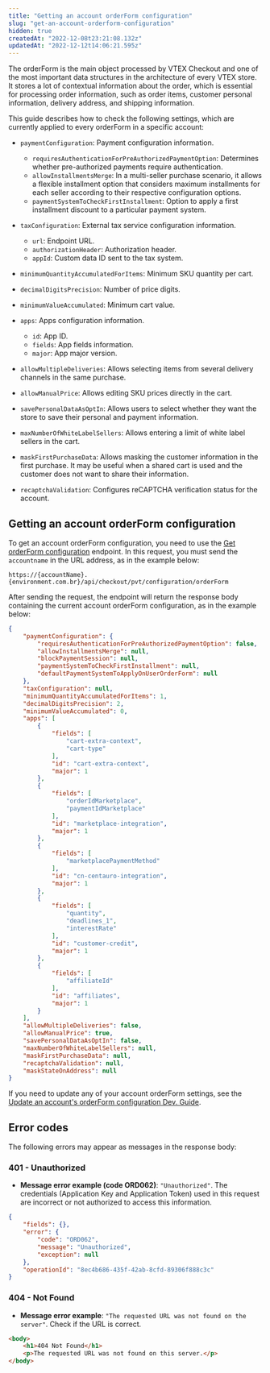 ```yaml
---
title: "Getting an account orderForm configuration"
slug: "get-an-account-orderform-configuration"
hidden: true
createdAt: "2022-12-08t23:21:08.132z"
updatedAt: "2022-12-12t14:06:21.595z"
---
```


The orderForm is the main object processed by VTEX Checkout and one of the most important data structures in the architecture of every VTEX store. It stores a lot of contextual information about the order, which is essential for processing order information, such as order items, customer personal information, delivery address, and shipping information.

This guide describes how to check the following settings, which are currently applied to every orderForm in a specific account:

- `paymentConfiguration`: Payment configuration information. 
     - `requiresAuthenticationForPreAuthorizedPaymentOption`: Determines whether pre-authorized payments require authentication. 
     - `allowInstallmentsMerge`: In a multi-seller purchase scenario, it allows a flexible installment option that considers maximum installments for each seller according to their respective configuration options. 
     - `paymentSystemToCheckFirstInstallment`: Option to apply a first installment discount to a particular payment system.

- `taxConfiguration`: External tax service configuration information. 
     - `url`: Endpoint URL. 
     - `authorizationHeader`: Authorization header. 
     - `appId`: Custom data ID sent to the tax system.

- `minimumQuantityAccumulatedForItems`: Minimum SKU quantity per cart.
- `decimalDigitsPrecision`: Number of price digits.
- `minimumValueAccumulated`: Minimum cart value.
- `apps`: Apps configuration information. 
     - `id`: App ID. 
     - `fields`: App fields information. 
     - `major`: App major version.

- `allowMultipleDeliveries`: Allows selecting items from several delivery channels in the same purchase.
- `allowManualPrice`: Allows editing SKU prices directly in the cart.
- `savePersonalDataAsOptIn`: Allows users to select whether they want the store to save their personal and payment information.
- `maxNumberOfWhiteLabelSellers`: Allows entering a limit of white label sellers in the cart.
- `maskFirstPurchaseData`: Allows masking the customer information in the first purchase. It may be useful when a shared cart is used and the customer does not want to share their information.
- `recaptchaValidation`: Configures reCAPTCHA verification status for the account.

## Getting an account orderForm configuration

To get an account orderForm configuration, you need to use the [Get orderForm configuration](https://developers.vtex.com/vtex-rest-api/reference/getorderformconfiguration) endpoint. In this request, you must send the `accountname` in the URL address, as in the example below:

`https://{accountName}.{environment.com.br}/api/checkout/pvt/configuration/orderForm`

After sending the request, the endpoint will return the response body containing the current account orderForm configuration, as in the example below:

```json
{
    "paymentConfiguration": {
        "requiresAuthenticationForPreAuthorizedPaymentOption": false,
        "allowInstallmentsMerge": null,
        "blockPaymentSession": null,
        "paymentSystemToCheckFirstInstallment": null,
        "defaultPaymentSystemToApplyOnUserOrderForm": null
    },
    "taxConfiguration": null,
    "minimumQuantityAccumulatedForItems": 1,
    "decimalDigitsPrecision": 2,
    "minimumValueAccumulated": 0,
    "apps": [
        {
            "fields": [
                "cart-extra-context",
                "cart-type"
            ],
            "id": "cart-extra-context",
            "major": 1
        },
        {
            "fields": [
                "orderIdMarketplace",
                "paymentIdMarketplace"
            ],
            "id": "marketplace-integration",
            "major": 1
        },
        {
            "fields": [
                "marketplacePaymentMethod"
            ],
            "id": "cn-centauro-integration",
            "major": 1
        },
        {
            "fields": [
                "quantity",
                "deadlines_1",              
                "interestRate"
            ],
            "id": "customer-credit",
            "major": 1
        },
        {
            "fields": [
                "affiliateId"
            ],
            "id": "affiliates",
            "major": 1
        }
    ],
    "allowMultipleDeliveries": false,
    "allowManualPrice": true,
    "savePersonalDataAsOptIn": false,
    "maxNumberOfWhiteLabelSellers": null,
    "maskFirstPurchaseData": null,
    "recaptchaValidation": null,
    "maskStateOnAddress": null
}
```

If you need to update any of your account orderForm settings, see the [Update an account's orderForm configuration Dev. Guide](https://developers.vtex.com/vtex-rest-api/docs/update-an-account-orderform-configuration).

## Error codes

The following errors may appear as messages in the response body:

### 401 - Unauthorized

- **Message error example (code ORD062)**: `"Unauthorized"`. The credentials (Application Key and Application Token) used in this request are incorrect or not authorized to access this information.

```json
{
    "fields": {},
    "error": {
        "code": "ORD062",
        "message": "Unauthorized",
        "exception": null
    },
    "operationId": "8ec4b686-435f-42ab-8cfd-89306f888c3c"
}
```

### 404 - Not Found

- **Message error example**: `"The requested URL was not found on the server"`. Check if the URL is correct.

```html
<body>
    <h1>404 Not Found</h1>
    <p>The requested URL was not found on this server.</p>
</body>
```
